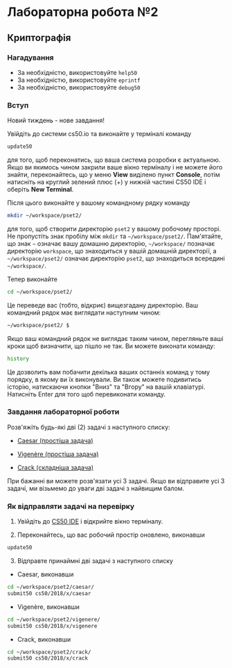 ﻿# Лабораторна робота №2

## Криптографія

### Нагадування

* За необхідністю, використовуйте `help50`
* За необхідністю, використовуйте `eprintf`
* За необхідністю, використовуйте `debug50`

### Вступ

Новий тиждень - нове завдання!

Увійдіть до системи cs50.io та виконайте у терміналі команду

```bash
update50
```
для того, щоб переконатись, що ваша система розробки є актуальною. 
Якщо ви якимось чином закрили ваше вікно терміналу і не можете його знайти, переконайтесь, що у меню **View** виділено пункт **Console**, потім натисніть на круглий зелений плюс (+) у нижній частині CS50 IDE і оберіть **New Terminal**.

Після цього виконайте у вашому командному рядку команду

```bash
mkdir ~/workspace/pset2/
```

для того, щоб створити директорію `pset2` у вашому робочому просторі. Не пропустіть знак пробілу між `mkdir` та `~/workspace/pset2/`. Пам'ятайте, що знак `~` означає вашу домашню директорію, `~/workspace/` позначає директорію `workspace`, що знаходиться у вашій домашній директорії, а `~/workspace/pset2/` означає директорію `pset2`, що знаходиться всередині `~/workspace/`.

Тепер виконайте

``` bash
cd ~/workspace/pset2/
```

Це переведе вас (тобто, відкриє) вищезгадану директорію. Ваш командний рядок має виглядати наступним чином:

```bash
~/workspace/pset2/ $
```

Якщо ваш командний рядок не виглядає таким чином, перегляньте ваші кроки щоб визначити, що пішло не так.
Ви можете виконати команду:

```bash
history
```

Це дозволить вам побачити декілька ваших останніх команд у тому порядку, в якому ви їх виконували. Ви також можете подивитись історію, натискаючи кнопки "Вниз" та "Вгору" на вашій клавіатурі. Натисніть Enter для того щоб перевиконати команду.

### Завдання лабораторної роботи

Розв'яжіть будь-які дві (2) задачі з наступного списку:

* [Caesar (простіша задача)](tasks/caesar.md)

* [Vigenère (простіша задача)](tasks/vigenere.md)

* [Crack (складніша задача)](tasks/crack.md)

При бажанні ви можете розв'язати усі 3 задачі. Якщо ви відправите усі 3 задачі, ми візьмемо до уваги дві задачі з найвищим балом.

### Як відправляти задачі на перевірку

1. Увійдіть до [CS50 IDE](https://cs50.io) і відкрийте вікно терміналу.

2. Переконайтесь, що вас робочий простір оновлено, виконавши
```bash
update50
```

3. Відправте принаймні дві задачі з наступного списку

* Caesar, виконавши

```bash
cd ~/workspace/pset2/caesar/
submit50 cs50/2018/x/caesar
```

* Vigenère, виконавши

```bash
cd ~/workspace/pset2/vigenere/
submit50 cs50/2018/x/vigenere
```

* Crack, виконавши

```bash
cd ~/workspace/pset2/crack/
submit50 cs50/2018/x/crack
```